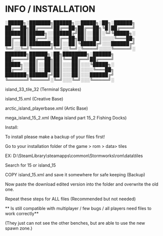 # INFO / INSTALLATION
░█████╗░███████╗██████╗░░█████╗░██╗░██████╗
██╔══██╗██╔════╝██╔══██╗██╔══██╗╚█║██╔════╝
███████║█████╗░░██████╔╝██║░░██║░╚╝╚█████╗░
██╔══██║██╔══╝░░██╔══██╗██║░░██║░░░░╚═══██╗
██║░░██║███████╗██║░░██║╚█████╔╝░░░██████╔╝
╚═╝░░╚═╝╚══════╝╚═╝░░╚═╝░╚════╝░░░░╚═════╝░
███████╗██████╗░██╗████████╗░██████╗
██╔════╝██╔══██╗██║╚══██╔══╝██╔════╝
█████╗░░██║░░██║██║░░░██║░░░╚█████╗░
██╔══╝░░██║░░██║██║░░░██║░░░░╚═══██╗
███████╗██████╔╝██║░░░██║░░░██████╔╝
╚══════╝╚═════╝░╚═╝░░░╚═╝░░░╚═════╝░

island_33_tile_32 (Terminal Spycakes)

island_15.xml (Creative Base)

arctic_island_playerbase.xml (Artic Base)

mega_island_15_2.xml (Mega island part 15_2 Fishing Docks)

Install:

To install please make a backup of your files first!

Go to your installation folder of the game > rom > data> tiles

EX: D:\SteamLibrary\steamapps\common\Stormworks\rom\data\tiles

Search for 15 or island_15

COPY island_15.xml and save it somewhere for safe keeping (Backup)

Now paste the download edited version into the folder and overwrite the old one.

Repeat these steps for ALL files (Recommended but not needed)

** Is still compatible with multiplayer / few bugs / all players need files to work correctly**

(They just can not see the other benches, but are able to use the new spawn zone.)
